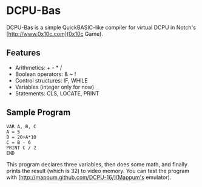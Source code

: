 # DCPU-Bas

DCPU-Bas is a simple QuickBASIC-like compiler for virtual DCPU in Notch's [http://www.0x10c.com](0x10c Game).

## Features

* Arithmetics: + - * /
* Boolean operators: & ~ !
* Control structures: IF, WHILE
* Variables (integer only for now)
* Statements: CLS, LOCATE, PRINT

## Sample Program

	VAR A, B, C
	A = 5
	B = 20+A*10
	C = B - 6
	PRINT C / 2
	END

This program declares three variables, then does some math, and finally prints the result (which is 32) to video memory.
You can test the program with [http://mappum.github.com/DCPU-16/](Mappum's emulator).
